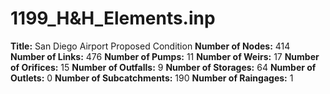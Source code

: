 # 1199_H&H_Elements.inp
**Title:** San Diego Airport Proposed Condition
**Number of Nodes:** 414
**Number of Links:** 476
**Number of Pumps:** 11
**Number of Weirs:** 17
**Number of Orifices:** 15
**Number of Outfalls:** 9
**Number of Storages:** 64
**Number of Outlets:** 0
**Number of Subcatchments:** 190
**Number of Raingages:** 1
